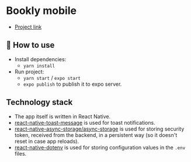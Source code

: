 # Bookly mobile

- [Project link](https://expo.io/@bookly/projects/bookly-mobile)

## 🚀 How to use
* Install dependencies:
  - `yarn install`
* Run project:
  - `yarn start` / `expo start` 
  - `expo publish` to publish it to expo server.
  
## Technology stack
* The app itself is written in React Native. 
* [react-native-toast-message](https://www.npmjs.com/package/react-native-toast-message) is used for toast notifications.
* [react-native-async-storage/async-storage](https://react-native-async-storage.github.io/async-storage/) is used for storing security token, received from the backend, in a persistent way (so it doesn't reset in case app reloads).
* [react-native-dotenv](https://www.npmjs.com/package/react-native-dotenv) is used for storing configuration values in the `.env` files.
